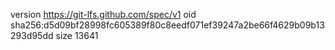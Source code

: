version https://git-lfs.github.com/spec/v1
oid sha256:d5d09bf28998fc605389f80c8eedf071ef39247a2be66f4629b09b13293d95dd
size 13641
